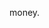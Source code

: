 money.

<!---
monshersek/monshersek is a ✨ special ✨ repository because its `README.md` (this file) appears on your GitHub profile.
You can click the Preview link to take a look at your changes.
--->
